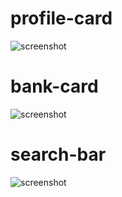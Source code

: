 # profile-card

![screenshot](https://github.com/meloknaasfalte/profile-card/main/screenshots/profile-card.png)

# bank-card

![screenshot](https://github.com/meloknaasfalte/profile-card/main/screenshots/bank-card.png)

# search-bar

![screenshot](https://github.com/meloknaasfalte/profile-card/main/screenshots/search-bar.png)



